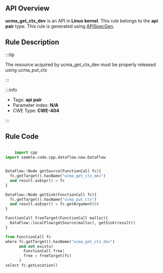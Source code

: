 ---
---


## API Overview
**ucma_get_ctx_dev** is an API in **Linux kernel**. This rule belongs to the **api pair** type. This rule is generated using [APISpecGen](../../tools/APISpecGen).
## Rule Description

:::tip

The resource acquired by ucma_get_ctx_dev must be properly released using ucma_put_ctx

:::

:::info

- Tags: **api pair**
- Parameter Index: **N/A**
- CWE Type: **CWE-404**

:::

## Rule Code
```python

    import cpp
import semmle.code.cpp.dataflow.new.DataFlow


DataFlow::Node getSource(FunctionCall fc){
  fc.getTarget().hasName("ucma_get_ctx_dev")
  and result.asExpr() = fc
}

DataFlow::Node getSink(FunctionCall fc){
  fc.getTarget().hasName("ucma_put_ctx")
  and result.asExpr() = fc.getArgument(0)
}

FunctionCall freeTarget(FunctionCall malloc){
  DataFlow::localFlow(getSource(malloc), getSink(result))
}

from FunctionCall fc
where fc.getTarget().hasName("ucma_get_ctx_dev")
      and not exists(
        FunctionCall free| 
        free = freeTarget(fc)
      )
select fc.getLocation()

    
```